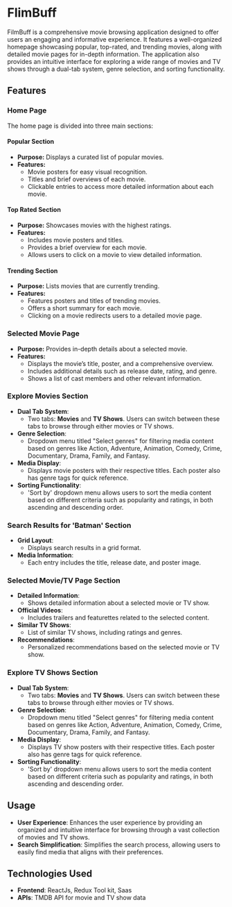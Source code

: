 # FlimBuff

FilmBuff is a comprehensive movie browsing application designed to offer users an engaging and informative experience. It features a well-organized homepage showcasing popular, top-rated, and trending movies, along with detailed movie pages for in-depth information. The application also provides an intuitive interface for exploring a wide range of movies and TV shows through a dual-tab system, genre selection, and sorting functionality.

## Features

### Home Page

The home page is divided into three main sections:

#### Popular Section
- **Purpose:** Displays a curated list of popular movies.
- **Features:**
  - Movie posters for easy visual recognition.
  - Titles and brief overviews of each movie.
  - Clickable entries to access more detailed information about each movie.

#### Top Rated Section
- **Purpose:** Showcases movies with the highest ratings.
- **Features:**
  - Includes movie posters and titles.
  - Provides a brief overview for each movie.
  - Allows users to click on a movie to view detailed information.

#### Trending Section
- **Purpose:** Lists movies that are currently trending.
- **Features:**
  - Features posters and titles of trending movies.
  - Offers a short summary for each movie.
  - Clicking on a movie redirects users to a detailed movie page.

### Selected Movie Page
- **Purpose:** Provides in-depth details about a selected movie.
- **Features:**
  - Displays the movie’s title, poster, and a comprehensive overview.
  - Includes additional details such as release date, rating, and genre.
  - Shows a list of cast members and other relevant information.


###  Explore Movies Section
- **Dual Tab System**: 
  - Two tabs: **Movies** and **TV Shows**. Users can switch between these tabs to browse through either movies or TV shows.
- **Genre Selection**: 
  - Dropdown menu titled "Select genres" for filtering media content based on genres like Action, Adventure, Animation, Comedy, Crime, Documentary, Drama, Family, and Fantasy.
- **Media Display**: 
  - Displays movie posters with their respective titles. Each poster also has genre tags for quick reference.
- **Sorting Functionality**: 
  - 'Sort by' dropdown menu allows users to sort the media content based on different criteria such as popularity and ratings, in both ascending and descending order.

###  Search Results for 'Batman' Section
- **Grid Layout**: 
  - Displays search results in a grid format.
- **Media Information**: 
  - Each entry includes the title, release date, and poster image.

###  Selected Movie/TV Page Section
- **Detailed Information**: 
  - Shows detailed information about a selected movie or TV show.
- **Official Videos**: 
  - Includes trailers and featurettes related to the selected content.
- **Similar TV Shows**: 
  - List of similar TV shows, including ratings and genres.
- **Recommendations**: 
  - Personalized recommendations based on the selected movie or TV show.

###  Explore TV Shows Section
- **Dual Tab System**: 
  - Two tabs: **Movies** and **TV Shows**. Users can switch between these tabs to browse through either movies or TV shows.
- **Genre Selection**: 
  - Dropdown menu titled "Select genres" for filtering media content based on genres like Action, Adventure, Animation, Comedy, Crime, Documentary, Drama, Family, and Fantasy.
- **Media Display**: 
  - Displays TV show posters with their respective titles. Each poster also has genre tags for quick reference.
- **Sorting Functionality**: 
  - 'Sort by' dropdown menu allows users to sort the media content based on different criteria such as popularity and ratings, in both ascending and descending order.

## Usage
- **User Experience**: Enhances the user experience by providing an organized and intuitive interface for browsing through a vast collection of movies and TV shows.
- **Search Simplification**: Simplifies the search process, allowing users to easily find media that aligns with their preferences.

## Technologies Used
- **Frontend**: ReactJs, Redux Tool kit, Saas
- **APIs**: TMDB API for movie and TV show data
